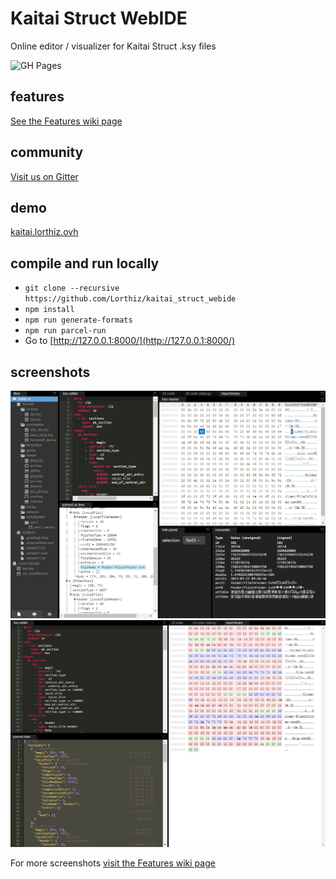 # Kaitai Struct WebIDE

Online editor / visualizer for Kaitai Struct .ksy files

![GH Pages](https://github.com/Lorthiz/kaitai_struct_webide/actions/workflows/main.yml/badge.svg?branch=v3-refactor)

## features

[See the Features wiki page](https://github.com/kaitai-io/kaitai_struct_webide/wiki/Features)

## community

[Visit us on Gitter](https://gitter.im/kaitai_struct/Lobby)

## demo

[kaitai.lorthiz.ovh](https://kaitai.lorthiz.ovh/)

## compile and run locally

- `git clone --recursive https://github.com/Lorthiz/kaitai_struct_webide`
- `npm install`
- `npm run generate-formats`
- `npm run parcel-run`
- Go to [http://127.0.0.1:8000/](http://127.0.0.1:8000/)

## screenshots

![Example screenshot of a .zip file](public/docs/zip_example.png)
![Example screenshot of a .png file](public/docs/png_example.png)

For more screenshots [visit the Features wiki page](https://github.com/kaitai-io/kaitai_struct_webide/wiki/Features)
